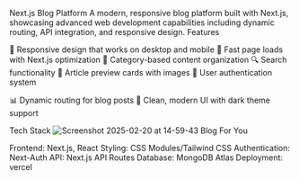 Next.js Blog Platform
A modern, responsive blog platform built with Next.js, showcasing advanced web development 
capabilities including dynamic routing, API integration, and responsive design.
Features

📱 Responsive design that works on desktop and mobile
🚀 Fast page loads with Next.js optimization
🎯 Category-based content organization
🔍 Search functionality
📝 Article preview cards with images
👤 User authentication system

📊 Dynamic routing for blog posts
🎨 Clean, modern UI with dark theme support

Tech Stack
![Screenshot 2025-02-20 at 14-59-43 Blog For You](https://github.com/user-attachments/assets/1f1c317d-eacb-43c9-9f8e-4f782d2ffc63)

Frontend: Next.js, React
Styling: CSS Modules/Tailwind CSS
Authentication: Next-Auth
API: Next.js API Routes
Database: MongoDB Atlas
Deployment: vercel
